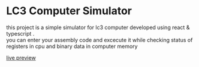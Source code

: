 # LC3 Computer Simulator

this project is a simple simulator for lc3 computer developed using react & typescript .       
you can enter your assembly code and excecute it while checking status of registers in cpu and binary data in computer memory

[live preview](lc3computer.netlify.app)
